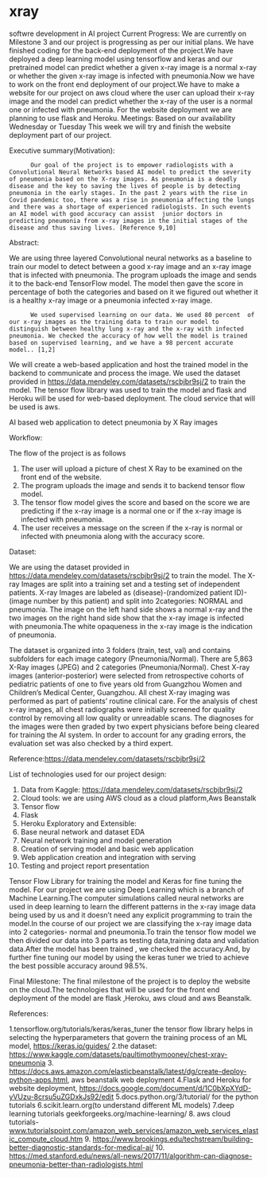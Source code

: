 # xray
softwre development in AI project
Current Progress:
                         We are currently on Milestone 3 and our project is progressing as per our initial plans. We have finished coding for the back-end deployment of the project.We have deployed a deep learning model using tensorflow and keras and our pretrained model  can predict whether a given x-ray image is a normal x-ray or whether the given x-ray image is infected with pneumonia.Now we have to work on the front end deployment of our project.We  have to make a website for our project on aws cloud where the user can upload their x-ray image and the model can predict whether the x-ray of the user is a normal one or infected with pneumonia. For the website deployment we are planning to use flask and Heroku.
 Meetings: 
Based on our availability Wednesday or Tuesday
This week we will try and finish  the website deployment part of our project.



Executive summary(Motivation):

          Our goal of the project is to empower radiologists with a Convolutional Neural Networks based AI model to predict the severity of pneumonia based on the X-ray images. As pneumonia is a deadly disease and the key to saving the lives of people is by detecting pneumonia in the early stages. In the past 2 years with the rise in Covid pandemic too, there was a rise in pneumonia affecting the lungs and there was a shortage of experienced radiologists. In such events an AI model with good accuracy can assist  junior doctors in predicting pneumonia from x-ray images in the initial stages of the disease and thus saving lives. [Reference 9,10]


Abstract:

We are using three layered Convolutional neural networks as a baseline to train our model to detect between a good x-ray image and an x-ray image that is infected with pneumonia. The program uploads the image and sends it to the back-end TensorFlow model. The model then gave the score in percentage  of both the categories and based on it we figured out whether it is a healthy x-ray image or a pneumonia infected x-ray image. 

          We used supervised learning on our data. We used 80 percent  of our x-ray images as the training data to train our model to distinguish between healthy lung x-ray and the x-ray with infected pneumonia. We checked the accuracy of how well the model is trained based on supervised learning, and we have a 98 percent accurate model.. [1,2]

We will create a web-based application and host the trained model in the backend to communicate and process the image. We used the  dataset provided in  https://data.mendeley.com/datasets/rscbjbr9sj/2  to  train the model. The tensor flow library was  used to train the model and flask and Heroku will be used for web-based deployment. The cloud service that will be used is aws.




AI based web application to detect pneumonia by X Ray images
 

Workflow:

The flow of the project is as follows
1.	The user will upload a picture of chest X Ray to be examined on the front end of the website.
2.	The program uploads the image and sends it to backend tensor flow model.
3.	The tensor flow model gives the score and based on the score we are predicting if the x-ray image is a normal one or if the x-ray image is infected with pneumonia.
4.	The user receives a message on the screen if the x-ray is normal or infected with pneumonia  along with the accuracy score.

 
Dataset:
 

We are using the  dataset provided in  https://data.mendeley.com/datasets/rscbjbr9sj/2 to  train the model.
 The X-ray Images are split into a training set and a testing set of independent patients. X-ray Images are labeled as (disease)-(randomized patient ID)-(image number by this patient) and split into 2categories: NORMAL and pneumonia.
The image on the left hand side shows  a normal x-ray and the two images on the right hand side show that the x-ray image is infected with pneumonia.The white opaqueness in the x-ray image is the indication of pneumonia.

The dataset is organized into 3 folders (train, test, val) and contains subfolders for each image category (Pneumonia/Normal). There are 5,863 X-Ray images (JPEG) and 2 categories (Pneumonia/Normal).
Chest X-ray images (anterior-posterior) were selected from retrospective cohorts of pediatric patients of one to five years old from Guangzhou Women and Children’s Medical Center, Guangzhou. All chest X-ray imaging was performed as part of patients’ routine clinical care.
For the analysis of chest x-ray images, all chest radiographs were initially screened for quality control by removing all low quality or unreadable scans. The diagnoses for the images were then graded by two expert physicians before being cleared for training the AI system. In order to account for any grading errors, the evaluation set was also checked by a third expert.


Reference:https://data.mendeley.com/datasets/rscbjbr9sj/2

List of technologies used for our project design:
1.	Data from Kaggle: https://data.mendeley.com/datasets/rscbjbr9sj/2
2.	Cloud tools: we are using AWS cloud as a cloud platform,Aws Beanstalk
3.	Tensor flow 
4.	Flask
5.	Heroku
Exploratory and Extensible:
1.	Base neural network and dataset EDA
2.	Neural network training and model generation
3.	Creation of serving model and basic web application
4.	Web application creation and integration with serving
5.	Testing and project report presentation

Tensor Flow Library for training the model and Keras for fine tuning the model.
For our project we are using Deep Learning which is a branch of Machine Learning.The computer simulations called  neural networks are used in deep learning to learn the different patterns in the x-ray image data being used by us and it doesn’t need any explicit programming to train the model.In the course of our project we are classifying the x-ray image data into 2 categories- normal and pneumonia.To train the tensor flow model we then divided our data into 3 parts as testing data,training data and validation data.After the model has been trained , we checked the accuracy.And, by further  fine tuning our model by using the keras tuner we tried to achieve the best possible accuracy  around 98.5%.
 

Final Milestone:
The final milestone of the project is to deploy the website on the cloud.The  technologies that will be used for the  front end deployment of the model are flask ,Heroku, aws cloud and aws Beanstalk.

References:

1.tensorflow.org/tutorials/keras/keras_tuner
the tensor flow library helps in selecting the hyperparameters that govern the training process of an ML model, https://keras.io/guides/
2.the dataset: https://www.kaggle.com/datasets/paultimothymooney/chest-xray-pneumonia
3. https://docs.aws.amazon.com/elasticbeanstalk/latest/dg/create-deploy-python-apps.html, aws beanstalk web deployment 
4.Flask and Heroku for website deployment, https://docs.google.com/document/d/1C0bXpXYdD-yVUzu-8crsu5uZGDxkJs92/edit
5.docs.python.org/3/tutorial/   for the python tutorials
6.scikit.learn.org(to understand different ML models)
7.deep learning tutorials  geekforgeeks.org/machine-learning/
8. aws cloud tutorials-www.tutorialspoint.com/amazon_web_services/amazon_web_services_elastic_compute_cloud.htm
9. https://www.brookings.edu/techstream/building-better-diagnostic-standards-for-medical-ai/
10. https://med.stanford.edu/news/all-news/2017/11/algorithm-can-diagnose-pneumonia-better-than-radiologists.html






